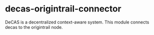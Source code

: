 # decas-origintrail-connector
DeCAS is a decentralized context-aware system. This module connects decas to the origintrail node.
